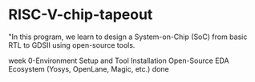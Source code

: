 # RISC-V-chip-tapeout
"In this program, we learn to design a System-on-Chip (SoC) from basic RTL to GDSII using open-source tools.

week 0-Environment Setup and Tool Installation Open-Source EDA Ecosystem (Yosys, OpenLane, Magic, etc.)
done

